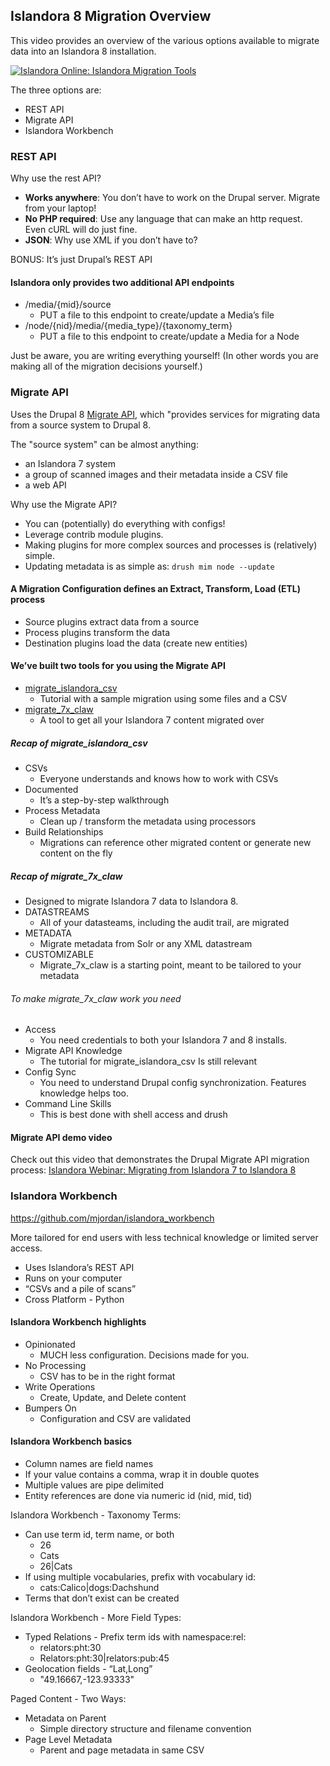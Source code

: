 ## Islandora 8 Migration Overview

This video provides an overview of the various options available to migrate data into an Islandora 8 installation.

[![Islandora Online: Islandora Migration Tools](https://img.youtube.com/vi/95Bnix-z1zY/0.jpg)](https://www.youtube.com/watch?v=95Bnix-z1zY)

The three options are:
- REST API
- Migrate API
- Islandora Workbench

### REST API

Why use the rest API?

- **Works anywhere**: You don’t have to work on the Drupal server. Migrate from your laptop!
- **No PHP required**: Use any language that can make an http request. Even cURL will do just fine.
- **JSON**: Why use XML if you don’t have to?

BONUS: It’s just Drupal’s REST API

#### Islandora only provides two additional API endpoints

- /media/{mid}/source
    - PUT a file to this endpoint to create/update a Media’s file
- /node/{nid}/media/{media_type}/{taxonomy_term}
    - PUT a file to this endpoint to create/update a Media for a Node

Just be aware, you are writing everything yourself! (In other words you are making all of the migration decisions yourself.)

### Migrate API

Uses the Drupal 8 [Migrate API](https://www.drupal.org/docs/8/api/migrate-api/migrate-api-overview), which "provides services for migrating data from a source system to Drupal 8.

The "source system" can be almost anything:

- an Islandora 7 system
- a group of scanned images and their metadata inside a CSV file
- a web API

Why use the Migrate API?

- You can (potentially) do everything with configs!
- Leverage contrib module plugins.
- Making plugins for more complex sources and processes is (relatively) simple.
- Updating metadata is as simple as:
`drush mim node --update`

#### A Migration Configuration defines an Extract, Transform, Load (ETL) process

- Source plugins extract data from a source
- Process plugins transform the data
- Destination plugins load the data (create new entities)

#### We’ve built two tools for you using the Migrate API

- [migrate_islandora_csv](https://github.com/Islandora/migrate_islandora_csv)
    - Tutorial with a sample migration using some files and a CSV
- [migrate_7x_claw](https://github.com/Islandora-Devops/migrate_7x_claw)
    - A tool to get all your Islandora 7 content migrated over

##### Recap of migrate_islandora_csv

- CSVs
    - Everyone understands and knows how to work with CSVs
- Documented
    - It’s a step-by-step walkthrough
- Process Metadata
    - Clean up / transform the metadata using processors
- Build Relationships
    - Migrations can reference other migrated content or generate new content on the fly

##### Recap of migrate_7x_claw

- Designed to migrate Islandora 7 data to Islandora 8.
- DATASTREAMS
    - All of your datasteams, including the audit trail, are migrated
- METADATA
    - Migrate metadata from Solr or any XML datastream
- CUSTOMIZABLE
    - Migrate_7x_claw is a starting point, meant to be tailored to your metadata

###### To make migrate_7x_claw work you need

- Access
    - You need credentials to both your Islandora 7 and 8 installs.
- Migrate API Knowledge
    - The tutorial for migrate_islandora_csv
Is still relevant
- Config Sync
    - You need to understand Drupal config synchronization.  Features knowledge helps too.
- Command Line Skills
    - This is best done with shell access and drush

#### Migrate API demo video

Check out this video that demonstrates the Drupal Migrate API migration process: [Islandora Webinar: Migrating from Islandora 7 to Islandora 8](migrate-7x.md)

### Islandora Workbench

https://github.com/mjordan/islandora_workbench

More tailored for end users with less technical knowledge or limited server access.

- Uses Islandora’s REST API
- Runs on your computer
- “CSVs and a pile of scans”
- Cross Platform - Python

#### Islandora Workbench highlights

- Opinionated
    - MUCH less configuration. Decisions made for you.
- No Processing
    - CSV has to be in the right format
- Write Operations
    - Create, Update, and Delete content
- Bumpers On
    - Configuration and CSV are validated

#### Islandora Workbench basics

- Column names are field names
- If your value contains a comma, wrap it in double quotes
- Multiple values are pipe delimited
- Entity references are done via numeric id (nid, mid, tid)

Islandora Workbench - Taxonomy Terms:

- Can use term id, term name, or both
    - 26
    - Cats
    - 26|Cats
- If using multiple vocabularies, prefix with vocabulary id:
    - cats:Calico|dogs:Dachshund
- Terms that don’t exist can be created

Islandora Workbench - More Field Types:

- Typed Relations - Prefix term ids with namespace:rel:
    - relators:pht:30
    - Relators:pht:30|relators:pub:45
-  Geolocation fields - “Lat,Long”
    - "49.16667,-123.93333"

Paged Content - Two Ways:

- Metadata on Parent
    - Simple directory structure and filename convention
- Page Level Metadata
    - Parent and page metadata in same CSV
